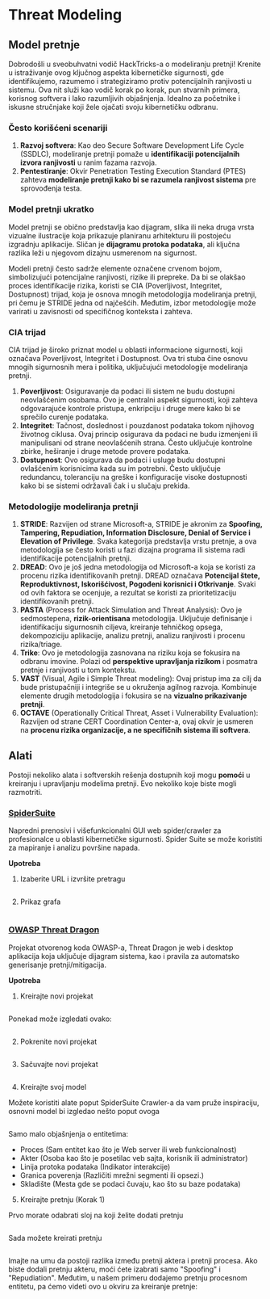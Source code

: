 # Threat Modeling

## Model pretnje

Dobrodošli u sveobuhvatni vodič HackTricks-a o modeliranju pretnji! Krenite u istraživanje ovog ključnog aspekta kibernetičke sigurnosti, gde identifikujemo, razumemo i strategiziramo protiv potencijalnih ranjivosti u sistemu. Ova nit služi kao vodič korak po korak, pun stvarnih primera, korisnog softvera i lako razumljivih objašnjenja. Idealno za početnike i iskusne stručnjake koji žele ojačati svoju kibernetičku odbranu.

### Često korišćeni scenariji

1. **Razvoj softvera**: Kao deo Secure Software Development Life Cycle (SSDLC), modeliranje pretnji pomaže u **identifikaciji potencijalnih izvora ranjivosti** u ranim fazama razvoja.
2. **Pentestiranje**: Okvir Penetration Testing Execution Standard (PTES) zahteva **modeliranje pretnji kako bi se razumela ranjivost sistema** pre sprovođenja testa.

### Model pretnji ukratko

Model pretnji se obično predstavlja kao dijagram, slika ili neka druga vrsta vizualne ilustracije koja prikazuje planiranu arhitekturu ili postojeću izgradnju aplikacije. Sličan je **dijagramu protoka podataka**, ali ključna razlika leži u njegovom dizajnu usmerenom na sigurnost.

Modeli pretnji često sadrže elemente označene crvenom bojom, simbolizujući potencijalne ranjivosti, rizike ili prepreke. Da bi se olakšao proces identifikacije rizika, koristi se CIA (Poverljivost, Integritet, Dostupnost) trijad, koja je osnova mnogih metodologija modeliranja pretnji, pri čemu je STRIDE jedna od najčešćih. Međutim, izbor metodologije može varirati u zavisnosti od specifičnog konteksta i zahteva.

### CIA trijad

CIA trijad je široko priznat model u oblasti informacione sigurnosti, koji označava Poverljivost, Integritet i Dostupnost. Ova tri stuba čine osnovu mnogih sigurnosnih mera i politika, uključujući metodologije modeliranja pretnji.

1. **Poverljivost**: Osiguravanje da podaci ili sistem ne budu dostupni neovlašćenim osobama. Ovo je centralni aspekt sigurnosti, koji zahteva odgovarajuće kontrole pristupa, enkripciju i druge mere kako bi se sprečilo curenje podataka.
2. **Integritet**: Tačnost, doslednost i pouzdanost podataka tokom njihovog životnog ciklusa. Ovaj princip osigurava da podaci ne budu izmenjeni ili manipulisani od strane neovlašćenih strana. Često uključuje kontrolne zbirke, heširanje i druge metode provere podataka.
3. **Dostupnost**: Ovo osigurava da podaci i usluge budu dostupni ovlašćenim korisnicima kada su im potrebni. Često uključuje redundancu, toleranciju na greške i konfiguracije visoke dostupnosti kako bi se sistemi održavali čak i u slučaju prekida.

### Metodologije modeliranja pretnji

1. **STRIDE**: Razvijen od strane Microsoft-a, STRIDE je akronim za **Spoofing, Tampering, Repudiation, Information Disclosure, Denial of Service i Elevation of Privilege**. Svaka kategorija predstavlja vrstu pretnje, a ova metodologija se često koristi u fazi dizajna programa ili sistema radi identifikacije potencijalnih pretnji.
2. **DREAD**: Ovo je još jedna metodologija od Microsoft-a koja se koristi za procenu rizika identifikovanih pretnji. DREAD označava **Potencijal štete, Reproduktivnost, Iskorišćivost, Pogođeni korisnici i Otkrivanje**. Svaki od ovih faktora se ocenjuje, a rezultat se koristi za prioritetizaciju identifikovanih pretnji.
3. **PASTA** (Process for Attack Simulation and Threat Analysis): Ovo je sedmostepena, **rizik-orientisana** metodologija. Uključuje definisanje i identifikaciju sigurnosnih ciljeva, kreiranje tehničkog opsega, dekompoziciju aplikacije, analizu pretnji, analizu ranjivosti i procenu rizika/triage.
4. **Trike**: Ovo je metodologija zasnovana na riziku koja se fokusira na odbranu imovine. Polazi od **perspektive upravljanja rizikom** i posmatra pretnje i ranjivosti u tom kontekstu.
5. **VAST** (Visual, Agile i Simple Threat modeling): Ovaj pristup ima za cilj da bude pristupačniji i integriše se u okruženja agilnog razvoja. Kombinuje elemente drugih metodologija i fokusira se na **vizualno prikazivanje pretnji**.
6. **OCTAVE** (Operationally Critical Threat, Asset i Vulnerability Evaluation): Razvijen od strane CERT Coordination Center-a, ovaj okvir je usmeren na **procenu rizika organizacije, a ne specifičnih sistema ili softvera**.

## Alati

Postoji nekoliko alata i softverskih rešenja dostupnih koji mogu **pomoći** u kreiranju i upravljanju modelima pretnji. Evo nekoliko koje biste mogli razmotriti.

### [SpiderSuite](https://github.com/3nock/SpiderSuite)

Napredni prenosivi i višefunkcionalni GUI web spider/crawler za profesionalce u oblasti kibernetičke sigurnosti. Spider Suite se može koristiti za mapiranje i analizu površine napada.

**Upotreba**

1. Izaberite URL i izvršite pretragu

<figure><img src="../.gitbook/assets/threatmodel_spidersuite_1.png" alt=""><figcaption></figcaption></figure>

2. Prikaz grafa

<figure><img src="../.gitbook/assets/threatmodel_spidersuite_2.png" alt=""><figcaption></figcaption></figure>

### [OWASP Threat Dragon](https://github.com/OWASP/threat-dragon/releases)

Projekat otvorenog koda OWASP-a, Threat Dragon je web i desktop aplikacija koja uključuje dijagram sistema, kao i pravila za automatsko generisanje pretnji/mitigacija.

**Upotreba**

1. Kreirajte novi projekat

<figure><img src="../.gitbook/assets/create_new_project_1.jpg" alt=""><figcaption></figcaption></figure>

Ponekad može izgledati ovako:

<figure><img src="../.gitbook/assets/1_threatmodel_create_project.jpg" alt=""><figcaption></figcaption></figure>

2. Pokrenite novi projekat

<figure><img src="../.gitbook/assets/launch_new_project_2.jpg" alt=""><figcaption></figcaption></figure>

3. Sačuvajte novi projekat

<figure><img src="../.gitbook/assets/save_new_project.jpg" alt=""><figcaption></figcaption></figure>

4. Kreirajte svoj model

Možete koristiti alate poput SpiderSuite Crawler-a da vam pruže inspiraciju, osnovni model bi izgledao nešto poput ovoga

<figure><img src="../.gitbook/assets/0_basic_threat_model.jpg" alt=""><figcaption></figcaption></figure>

Samo malo objašnjenja o entitetima:

* Proces (Sam entitet kao što je Web server ili web funkcionalnost)
* Akter (Osoba kao što je posetilac veb sajta, korisnik ili administrator)
* Linija protoka podataka (Indikator interakcije)
* Granica poverenja (Različiti mrežni segmenti ili opsezi.)
* Skladište (Mesta gde se podaci čuvaju, kao što su baze podataka)

5. Kreirajte pretnju (Korak 1)

Prvo morate odabrati sloj na koji želite dodati pretnju

<figure><img src="../.gitbook/assets/3_threatmodel_chose-threat-layer.jpg" alt=""><figcaption></figcaption></figure>

Sada možete kreirati pretnju

<figure><img src="../.gitbook/assets/4_threatmodel_create-threat.jpg" alt=""><figcaption></figcaption></figure>

Imajte na umu da postoji razlika između pretnji aktera i pretnji procesa. Ako biste dodali pretnju akteru, moći ćete izabrati samo "Spoofing" i "Repudiation". Međutim, u našem primeru dodajemo pretnju procesnom entitetu, pa ćemo videti ovo u okviru za kreiranje pretnje:
